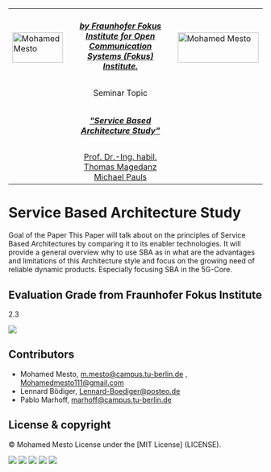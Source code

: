 <table border=0>
<tr border=0>
<td> <img align="left"  alt="Mohamed Mesto" width="100px" height='60px' src="https://github.com/MohamedMesto/MohamedMesto/raw/main/Images/TU-berlin.png"/> </td>
  <td align="center"> <h5><a href="https://www.fokus.fraunhofer.de/en">by Fraunhofer Fokus Institute for Open Communication Systems (Fokus) Institute.</a></h5> </td>
  <td>  <img align="right"  alt="Mohamed Mesto" width="160px" height='60px' src="https://www.fokus.fraunhofer.de/assets/logo-860812875da0f0aa4d5ea48e795aac93b09affdb637eae121b367da604de8737.png"/></td>
</tr>
<tr border=0>
<td> </td><td  align="center"> Seminar Topic <br></td><td> </td>
</tr>
<tr border=0>
<td> </td><td> </td><td> </td>
</tr>
  <tr>
    <td> </td>
<td align="center"><h5><a href="https://github.com/fraunhoferfokus">"Service Based Architecture Study"</a></h5></td>
    <td> </td>
</tr>
  <tr>
    <td> </td>  <td align="center"><a href='https://www.av.tu-berlin.de/team/prof_dr_thomas_magedanz/'>Prof. Dr.-Ing. habil. Thomas Magedanz</a> <br> <a href='https://www.linkedin.com/in/michael-pauls-442473138/'>Michael Pauls</a></td>
    <td> </td>
</tr>
</table>

# Service Based Architecture Study
Goal of the Paper This Paper will talk about on the principles of Service Based Architectures by comparing it to its enabler technologies. It will provide a general overview why to use SBA as in what are the advantages and limitations of this Architecture style and focus on the growing need of reliable dynamic products. Especially focusing SBA in the 5G-Core.

## Evaluation Grade from Fraunhofer Fokus Institute

2.3 

![](Images/AWT2019-Note2.3.png)


## Contributors
- Mohamed Mesto, m.mesto@campus.tu-berlin.de  , Mohamedmesto111@gmail.com
- Lennard Bödiger, Lennard-Boediger@posteo.de
- Pablo Marhoff, marhoff@campus.tu-berlin.de

## License & copyright
© Mohamed Mesto
License under the [MIT License] (LICENSE).


![](images/IIOT5GSeminar0.png)
![](images/IIOT5GSeminar1.png)
![](images/IIOT5GSeminar2.png)
![](images/IIOT5GSeminar3.png)
![](images/IIOT5GSeminar4.png)


